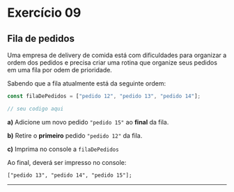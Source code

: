 
# Exercício 09

## Fila de pedidos

Uma empresa de delivery de comida está com dificuldades para organizar a ordem dos pedidos e precisa criar uma rotina que organize seus pedidos em uma fila por odem de prioridade.

Sabendo que a fila atualmente está da seguinte ordem:

```javascript
const filaDePedidos = ["pedido 12", "pedido 13", "pedido 14"];

// seu codigo aqui
```

**a)** Adicione um novo pedido `"pedido 15"` ao **final** da fila.

**b)** Retire o **primeiro** pedido `"pedido 12"` da fila.

**c)** Imprima no console a `filaDePedidos`

Ao final, deverá ser impresso no console:

```
["pedido 13", "pedido 14", "pedido 15"];
```

---


